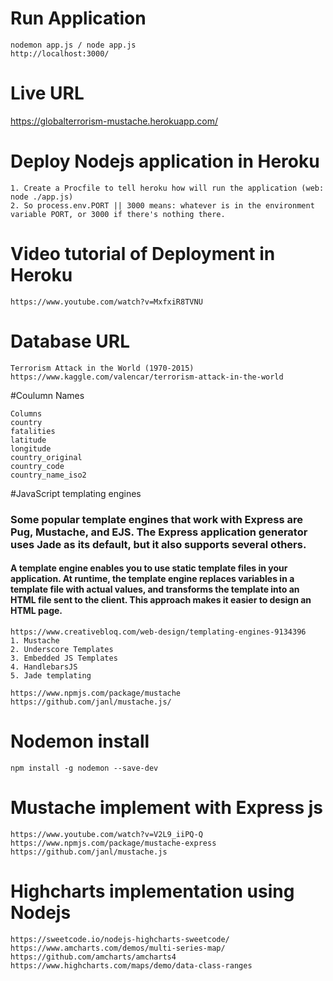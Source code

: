 # Run Application
```
nodemon app.js / node app.js
http://localhost:3000/
```

# Live URL
https://globalterrorism-mustache.herokuapp.com/


# Deploy Nodejs application in Heroku
```
1. Create a Procfile to tell heroku how will run the application (web: node ./app.js)
2. So process.env.PORT || 3000 means: whatever is in the environment variable PORT, or 3000 if there's nothing there.
```

# Video tutorial of Deployment in Heroku
```
https://www.youtube.com/watch?v=MxfxiR8TVNU
```

# Database URL
```
Terrorism Attack in the World (1970-2015)
https://www.kaggle.com/valencar/terrorism-attack-in-the-world
```

#Coulumn Names

```
Columns
country
fatalities
latitude
longitude
country_original
country_code
country_name_iso2
```

#JavaScript templating engines

### Some popular template engines that work with Express are Pug, Mustache, and EJS. The Express application generator uses Jade as its default, but it also supports several others.

#### A template engine enables you to use static template files in your application. At runtime, the template engine replaces variables in a template file with actual values, and transforms the template into an HTML file sent to the client. This approach makes it easier to design an HTML page.

```
https://www.creativebloq.com/web-design/templating-engines-9134396
1. Mustache
2. Underscore Templates
3. Embedded JS Templates
4. HandlebarsJS
5. Jade templating
```

```
https://www.npmjs.com/package/mustache
https://github.com/janl/mustache.js/
```

# Nodemon install

```
npm install -g nodemon --save-dev
```

# Mustache implement with Express js

```
https://www.youtube.com/watch?v=V2L9_iiPQ-Q
https://www.npmjs.com/package/mustache-express
https://github.com/janl/mustache.js
```

# Highcharts implementation using Nodejs
```
https://sweetcode.io/nodejs-highcharts-sweetcode/
https://www.amcharts.com/demos/multi-series-map/
https://github.com/amcharts/amcharts4
https://www.highcharts.com/maps/demo/data-class-ranges
```
